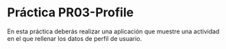 # Práctica PR03-Profile
En esta práctica deberás realizar una aplicación que muestre una actividad en el que rellenar los datos de perfil de usuario.

